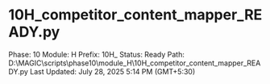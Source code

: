 # 10H_competitor_content_mapper_READY.py

Phase: 10
Module: H
Prefix: 10H_
Status: Ready
Path: D:\MAGIC\scripts\phase10\module_H\10H_competitor_content_mapper_READY.py
Last Updated: July 28, 2025 5:14 PM (GMT+5:30)